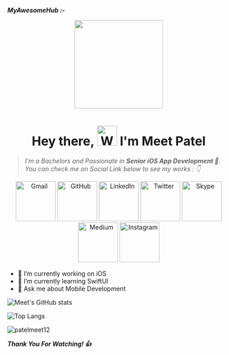 ***MyAwesomeHub :-***

<p align="center">
  <img src="https://github.com/thompsonemerson/thompsonemerson/raw/master/cover-thompson.png" height="200"/>
</p>

<h1 align="center"> Hey there, <img src="https://raw.githubusercontent.com/nixin72/nixin72/master/wave.gif" 
         alt="Waving hand animated gif"
         height="45"
         width="45" /> I'm Meet Patel</h1>
         
<!--- > *Hey there 👋 ,* -->

> *I’m a Bachelors and Passionate in **Senior iOS App Development **. You can check me on Social Link below to see my works : 👇*

<!--- - [Resume](https://drive.google.com/file/d/1gchAfTDmpDYNXZ_HA1cz1TAFo-mi8hA3/view?usp=sharing) -->

<!--- - [LinkedIn](https://in.linkedin.com/in/patelmeet12)

- [Twitter](https://twitter.com/patelmeet_12)

- [Skype](https://join.skype.com/invite/vV7Ept1jnDXx)

- [Instagram](https://www.instagram.com/meetsurani12/) -->

<!--- [![Instagram](https://img.shields.io/badge/Instagram-E4405F?style=for-the-badge&logo=instagram&logoColor=white)](https://www.instagram.com/meetsurani12)
[![LinkedIn](https://img.shields.io/badge/LinkedIn-0077B5?style=for-the-badge&logo=linkedin&logoColor=white)](https://in.linkedin.com/in/patelmeet12)
[![Skype](https://img.shields.io/badge/Skype-00acee?style=for-the-badge&logo=Skype&logoColor=white)](https://join.skype.com/invite/vV7Ept1jnDXx)
[![Medium](https://img.shields.io/badge/Medium-12100E?style=for-the-badge&logo=medium&logoColor=white)](https://medium.com/@patelmeet12)
[![Twitter](https://img.shields.io/twitter/follow/patelmeet_12?logo=Twitter&style=for-the-badge)](https://twitter.com/patelmeet_12) --->

<p align="center">
	<a href="mailto:patelmeet0809@gmail.com"><img src="https://img.icons8.com/bubbles/500/null/gmail.png" width="90" alt="Gmail"/></a>
	<a href="https://github.com/patelmeet12"><img src="https://img.icons8.com/bubbles/500/000000/github.png" width="90" alt="GitHub"/></a>
	<a href="https://in.linkedin.com/in/patelmeet12"><img src="https://img.icons8.com/bubbles/500/null/linkedin.png" width="90" alt="LinkedIn"/></a>
	<a href="https://twitter.com/patelmeet_12"><img src="https://img.icons8.com/bubbles/500/null/twitter-circled.png" width="90" alt="Twitter"/></a>
	<a href="https://join.skype.com/invite/vV7Ept1jnDXx"><img src="https://img.icons8.com/bubbles/500/null/skype.png" width="90" alt="Skype"/></a>
	<a href="https://medium.com/@patelmeet12"><img src="https://img.icons8.com/bubbles/500/null/medium-new.png"  width="90" alt="Medium"/></a>
	<a href="https://www.instagram.com/meetsurani12"><img src="https://img.icons8.com/bubbles/500/null/instagram-new--v1.png"  width="90" alt="Instagram"/></a>
</p>


- 🔭 I’m currently working on iOS 
- 🌱 I’m currently learning SwiftUI
- 💬 Ask me about Mobile Development
<!--- - 📧 Reach out to me at patelmeet0809@gmail.com --->

<!--- <p align="left">
  <img src="https://github-readme-stats.vercel.app/api/top-langs/?username=patelmeet12&layout=compact&theme=vue"/>
</p> --->

![Meet's GitHub stats](https://github-readme-stats.vercel.app/api?username=patelmeet12&show_icons=true&theme=radical)

![Top Langs](https://github-readme-stats.vercel.app/api/top-langs/?username=patelmeet12&layout=compact&theme=radical)

<!--- ![Meet's github activity graph](https://activity-graph.herokuapp.com/graph?username=patelmeet12&theme=dracula)

## 💳 Github Profile Summary Card
<p align="center">
  <img src="https://github-profile-summary-cards.vercel.app/api/cards/profile-details?username=patelmeet12&theme=vue"/>
</p>

## 📟 Most Used Languages
<p align="center">
  <img src="https://github-readme-stats.vercel.app/api/top-langs/?username=patelmeet12&layout=compact&theme=vue"/>
</p>

## 📟 GitHub Stats
<p align="center">
	<img width="48%" src="https://github-readme-stats.vercel.app/api?username=patelmeet12&show_icons=true&theme=vue" />
	<img width="48%" src="https://github-readme-streak-stats.herokuapp.com/?user=patelmeet12&theme=vue" />
</p> --->

<p align="left"> <img src="https://komarev.com/ghpvc/?username=patelmeet12&label=Views&color=blue&style=plastic&style=for-the-badge" alt="patelmeet12" /> </p>

***Thank You For Watching! :+1:***
